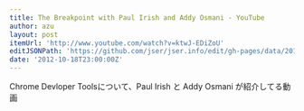```yaml
---
title: The Breakpoint with Paul Irish and Addy Osmani - YouTube
author: azu
layout: post
itemUrl: 'http://www.youtube.com/watch?v=ktwJ-EDiZoU'
editJSONPath: 'https://github.com/jser/jser.info/edit/gh-pages/data/2012/10/index.json'
date: '2012-10-18T23:00:00Z'
---
```

Chrome Devloper Toolsについて、Paul Irish と Addy Osmani が紹介してる動画
